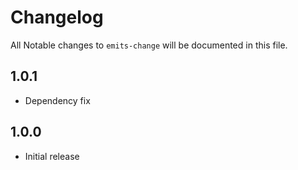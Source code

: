 # Changelog

All Notable changes to `emits-change` will be documented in this file.

## 1.0.1
- Dependency fix

## 1.0.0
- Initial release

